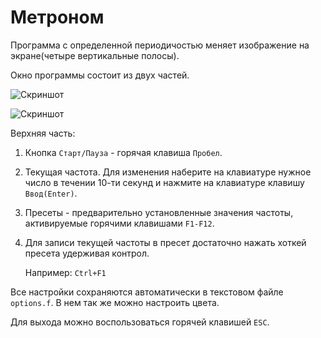Метроном
========


Программа с определенной периодичостью меняет изображение на экране(четыре вертикальные полосы). 

Окно программы состоит из двух частей. 

![Скриншот](http://brainstorage.habrastorage.org/item_custom_image_images/3/31/31274/metronom_1.jpg)

![Скриншот](http://brainstorage.habrastorage.org/item_custom_image_images/3/31/31272/metronom_2.jpg)

Верхняя часть: 
  
1.  Кнопка `Старт/Пауза` - горячая клавиша `Пробел`.
    
2.  Текущая частота. Для изменения наберите на клавиатуре нужное число в течении 10-ти секунд и нажмите на клавиатуре клавишу `Ввод(Enter)`. 
     
3.  Пресеты - предварительно установленные значения частоты, активируемые горячими клавишами `F1-F12`.  

4.  Для записи текущей частоты в пресет достаточно нажать хоткей пресета удерживая контрол.
    
    Например: `Ctrl+F1`

Все настройки сохраняются автоматически в текстовом файле `options.f`. В нем так же можно настроить цвета. 
   
Для выхода можно воспользоваться горячей клавишей `ESC`.
